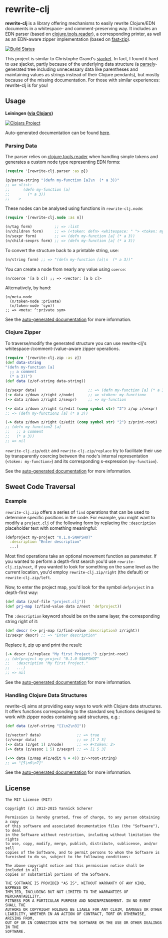 # rewrite-clj

__rewrite-clj__ is a library offering mechanisms to easily rewrite Clojure/EDN documents in a whitespace- and comment-preserving
way. It includes an EDN parser (based on [clojure.tools.reader](https://github.com/clojure/tools.reader)), a corresponding
printer, as well as an EDN-aware zipper implementation (based on [fast-zip](https://github.com/akhudek/fast-zip)).

[![Build Status](https://travis-ci.org/xsc/rewrite-clj.svg?branch=master)](https://travis-ci.org/xsc/rewrite-clj)

This project is similar to Christophe Grand's [sjacket](https://github.com/cgrand/sjacket). In fact, I found it hard to _use_
sjacket, partly because of the underlying data structure (a [parsely](https://github.com/cgrand/parsley)-generated tree including
unnecessary data like parentheses and maintaining values as strings instead of their Clojure pendants), but mostly because of the
missing documentation. For those with similar experiences: rewrite-clj is for you!

## Usage

__Leiningen ([via Clojars](http://clojars.org/rewrite-clj))__

[![Clojars Project](http://clojars.org/rewrite-clj/latest-version.svg)](http://clojars.org/rewrite-clj)

Auto-generated documentation can be found [here](http://xsc.github.io/rewrite-clj/).

### Parsing Data

The parser relies on [clojure.tools.reader](https://github.com/clojure/tools.reader) when
handling simple tokens and generates a custom node type representing EDN forms:

```clojure
(require '[rewrite-clj.parser :as p])

(p/parse-string "(defn my-function [a]\n  (* a 3))"
;; => <list:
;;      (defn my-function [a]
;;        (* a 3))
;;    >
```

These nodes can be analysed using functions in `rewrite-clj.node`:

```clojure
(require '[rewrite-clj.node :as n])

(n/tag form)          ;; => :list
(n/children form)     ;; => (<token: defn> <whitespace: " "> <token: my-function> ...)
(n/sexpr form)        ;; => (defn my-function [a] (* a 3))
(n/child-sexprs form) ;; => (defn my-function [a] (* a 3))
```

To convert the structure back to a printable string, use:

```clojure
(n/string form) ;; => "(defn my-function [a]\n  (* a 3))"
```

You can create a node from nearly any value using `coerce`:

```
(n/coerce '[a b c]) ;; => <vector: [a b c]>
```

Alternatively, by hand:

```
(n/meta-node
  (n/token-node :private)
  (n/token-node 'sym))
;; => <meta: ^:private sym>
```

See the [auto-generated documentation](http://xsc.github.io/rewrite-clj/rewrite-clj.node.html) for more information.

### Clojure Zipper

To traverse/modify the generated structure you can use rewrite-clj's
whitespace-/comment-/value-aware zipper operations.

```clojure
(require '[rewrite-clj.zip :as z])
(def data-string
"(defn my-function [a]
  ;; a comment
  (* a 3))")
(def data (z/of-string data-string))

(z/sexpr data)                       ;; => (defn my-function [a] (* a 3))
(-> data z/down z/right z/node)      ;; => <token: my-function>
(-> data z/down z/right z/sexpr)     ;; => my-function

(-> data z/down z/right (z/edit (comp symbol str) "2") z/up z/sexpr)
;; => (defn my-function2 [a] (* a 3))

(-> data z/down z/right (z/edit (comp symbol str) "2") z/print-root)
;; (defn my-function2 [a]
;;   ;; a comment
;;   (* a 3))
;; => nil
```

`rewrite-clj.zip/edit` and `rewrite-clj.zip/replace` try to facilitate their use
by transparently coercing between the node's internal representation (`<token: my-function>`)
and its corresponding s-expression (`my-function`).

See the [auto-generated documentation](http://xsc.github.io/rewrite-clj/rewrite-clj.zip.html) for more information.

## Sweet Code Traversal

### Example

`rewrite-clj.zip` offers a series of `find` operations that can be used to determine specific
positions in the code. For example, you might want to modify a `project.clj` of the following
form by replacing the `:description` placeholder text with something meaningful:

```clojure
(defproject my-project "0.1.0-SNAPSHOT"
  :description "Enter description"
  ...)
```

Most find operations take an optional movement function as parameter. If you wanted to perform
a depth-first search you'd use `rewrite-clj.zip/next`, if you wanted to look for something on
the same level as the current location, you'd employ `rewrite-clj.zip/right` (the default) or
`rewrite-clj.zip/left`.

Now, to enter the project map, you'd look for the symbol `defproject` in a depth-first way:

```clojure
(def data (z/of-file "project.clj"))
(def prj-map (z/find-value data z/next 'defproject))
```

The `:description` keyword should be on the same layer, the corresponding string right of it:

```clojure
(def descr (-> prj-map (z/find-value :description) z/right))
(z/sexpr descr) ;; => "Enter description"
```

Replace it, zip up and print the result:

```clojure
(-> descr (z/replace "My first Project.") z/print-root)
;; (defproject my-project "0.1.0-SNAPSHOT"
;;   :description "My first Project."
;;   ...)
;; => nil
```

See the [auto-generated documentation](http://xsc.github.io/rewrite-clj/) for more information.

### Handling Clojure Data Structures

rewrite-clj aims at providing easy ways to work with Clojure data structures. It offers
functions corresponding to the standard seq functions designed to work with zipper nodes
containing said structures, e.g.:

```clojure
(def data (z/of-string "[1\n2\n3]"))

(z/vector? data)                ;; => true
(z/sexpr data)                  ;; => [1 2 3]
(-> data (z/get 1) z/node)      ;; => #<token: 2>
(-> data (z/assoc 1 5) z/sexpr) ;; => [1 5 3]

(->> data (z/map #(z/edit % + 4)) z/->root-string)
;; => "[5\n6\n7]"
```

See the [auto-generated documentation](http://xsc.github.io/rewrite-clj/) for more information.

## License

```
The MIT License (MIT)

Copyright (c) 2013-2015 Yannick Scherer

Permission is hereby granted, free of charge, to any person obtaining a copy
of this software and associated documentation files (the "Software"), to deal
in the Software without restriction, including without limitation the rights
to use, copy, modify, merge, publish, distribute, sublicense, and/or sell
copies of the Software, and to permit persons to whom the Software is
furnished to do so, subject to the following conditions:

The above copyright notice and this permission notice shall be included in all
copies or substantial portions of the Software.

THE SOFTWARE IS PROVIDED "AS IS", WITHOUT WARRANTY OF ANY KIND, EXPRESS OR
IMPLIED, INCLUDING BUT NOT LIMITED TO THE WARRANTIES OF MERCHANTABILITY,
FITNESS FOR A PARTICULAR PURPOSE AND NONINFRINGEMENT. IN NO EVENT SHALL THE
AUTHORS OR COPYRIGHT HOLDERS BE LIABLE FOR ANY CLAIM, DAMAGES OR OTHER
LIABILITY, WHETHER IN AN ACTION OF CONTRACT, TORT OR OTHERWISE, ARISING FROM,
OUT OF OR IN CONNECTION WITH THE SOFTWARE OR THE USE OR OTHER DEALINGS IN THE
SOFTWARE.
```
